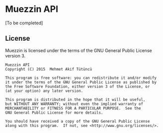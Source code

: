 Muezzin API
=================================

[To be completed]

License
--------------
Muezzin is licensed under the terms of the GNU General Public License version 3.

```
Muezzin API
Copyright (C) 2015  Mehmet Akif Tütüncü

This program is free software: you can redistribute it and/or modify
it under the terms of the GNU General Public License as published by
the Free Software Foundation, either version 3 of the License, or
(at your option) any later version.

This program is distributed in the hope that it will be useful,
but WITHOUT ANY WARRANTY; without even the implied warranty of
MERCHANTABILITY or FITNESS FOR A PARTICULAR PURPOSE.  See the
GNU General Public License for more details.

You should have received a copy of the GNU General Public License
along with this program.  If not, see <http://www.gnu.org/licenses/>.
```